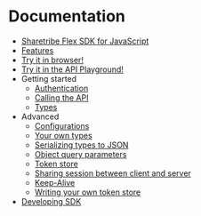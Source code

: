 # Documentation

* [Sharetribe Flex SDK for JavaScript](../README.md)
* [Features](./features.md)
* [Try it in browser!](./try-it-in-browser.md)
* [Try it in the API Playground!](./try-it-in-the-playground.md)
* Getting started
  * [Authentication](./authentication.md)
  * [Calling the API](./calling-the-api.md)
  * [Types](./types.md)
* Advanced
  * [Configurations](./configurations.md)
  * [Your own types](./your-own-types.md)
  * [Serializing types to JSON](./serializing-types-to-json.md)
  * [Object query parameters](./object-query-parameters.md)
  * [Token store](./token-store.md)
  * [Sharing session between client and server](sharing-session-between-client-and-server.md)
  * [Keep-Alive](./keep-alive.md)
  * [Writing your own token store](./writing-your-own-token-store.md)
* [Developing SDK](./developing-sdk.md)
